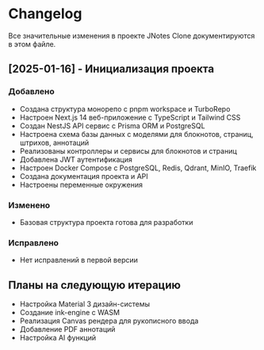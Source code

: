 # Changelog

Все значительные изменения в проекте JNotes Clone документируются в этом файле.

## [2025-01-16] - Инициализация проекта

### Добавлено
- Создана структура монорепо с pnpm workspace и TurboRepo
- Настроен Next.js 14 веб-приложение с TypeScript и Tailwind CSS
- Создан NestJS API сервис с Prisma ORM и PostgreSQL
- Настроена схема базы данных с моделями для блокнотов, страниц, штрихов, аннотаций
- Реализованы контроллеры и сервисы для блокнотов и страниц
- Добавлена JWT аутентификация
- Настроен Docker Compose с PostgreSQL, Redis, Qdrant, MinIO, Traefik
- Создана документация проекта и API
- Настроены переменные окружения

### Изменено
- Базовая структура проекта готова для разработки

### Исправлено
- Нет исправлений в первой версии

## Планы на следующую итерацию
- Настройка Material 3 дизайн-системы
- Создание ink-engine с WASM
- Реализация Canvas рендера для рукописного ввода
- Добавление PDF аннотаций
- Настройка AI функций
